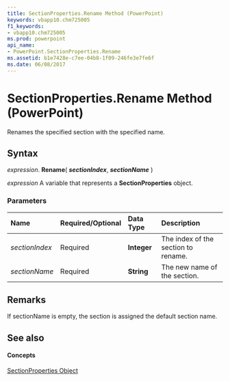 ```yaml
---
title: SectionProperties.Rename Method (PowerPoint)
keywords: vbapp10.chm725005
f1_keywords:
- vbapp10.chm725005
ms.prod: powerpoint
api_name:
- PowerPoint.SectionProperties.Rename
ms.assetid: b1e7428e-c7ee-04b8-1f09-246fe3e7fe6f
ms.date: 06/08/2017
---
```



# SectionProperties.Rename Method (PowerPoint)

Renames the specified section with the specified name.


## Syntax

 _expression_. **Rename**( **_sectionIndex_**, **_sectionName_** )

 _expression_ A variable that represents a **SectionProperties** object.


### Parameters



|**Name**|**Required/Optional**|**Data Type**|**Description**|
|:-----|:-----|:-----|:-----|
| _sectionIndex_|Required|**Integer**|The index of the section to rename.|
| _sectionName_|Required|**String**|The new name of the section.|

## Remarks

If sectionName is empty, the section is assigned the default section name.


## See also


#### Concepts


[SectionProperties Object](PowerPoint.SectionProperties.md)

